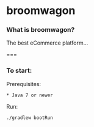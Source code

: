 broomwagon
=====

### What is broomwagon?

The best eCommerce platform...

===

### To start:

Prerequisites:

    * Java 7 or newer

Run:

    ./gradlew bootRun
